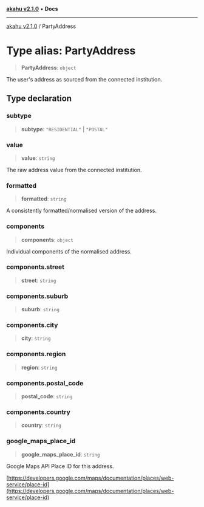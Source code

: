 [**akahu v2.1.0**](../README.md) • **Docs**

***

[akahu v2.1.0](../README.md) / PartyAddress

# Type alias: PartyAddress

> **PartyAddress**: `object`

The user's address as sourced from the connected institution.

## Type declaration

### subtype

> **subtype**: `"RESIDENTIAL"` \| `"POSTAL"`

### value

> **value**: `string`

The raw address value from the connected institution.

### formatted

> **formatted**: `string`

A consistently formatted/normalised version of the address.

### components

> **components**: `object`

Individual components of the normalised address.

### components.street

> **street**: `string`

### components.suburb

> **suburb**: `string`

### components.city

> **city**: `string`

### components.region

> **region**: `string`

### components.postal\_code

> **postal\_code**: `string`

### components.country

> **country**: `string`

### google\_maps\_place\_id

> **google\_maps\_place\_id**: `string`

Google Maps API Place ID for this address.

[https://developers.google.com/maps/documentation/places/web-service/place-id](https://developers.google.com/maps/documentation/places/web-service/place-id)
